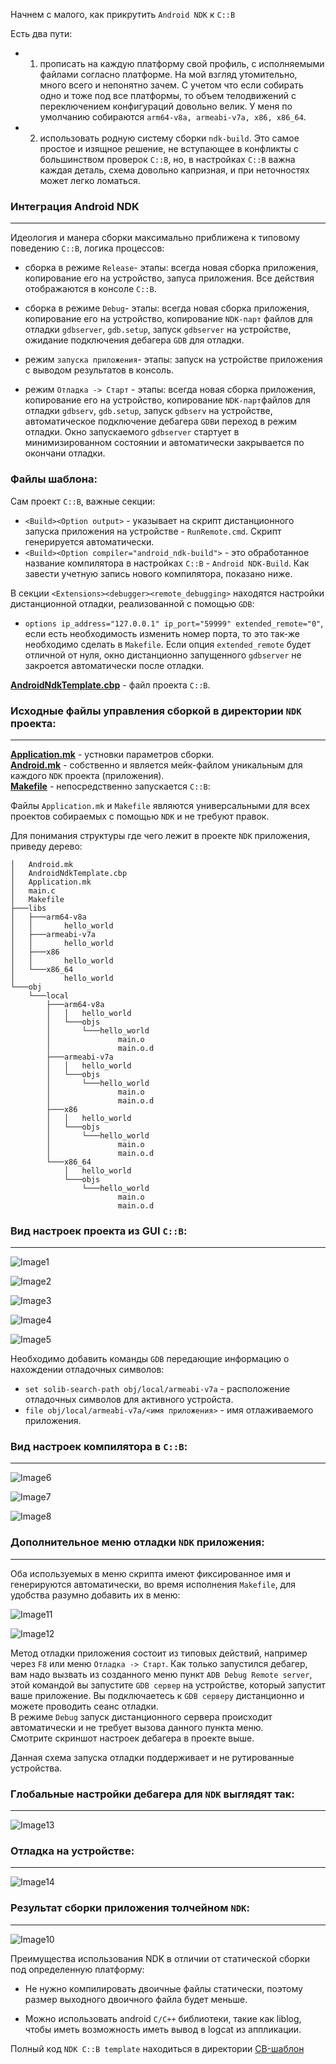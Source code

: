 Начнем с малого, как прикрутить `Android NDK` к `C::B`

Есть два пути:

- 1. прописать на каждую платформу свой профиль, с исполняемыми файлами согласно платформе. На мой взгляд утомительно, много всего и непонятно зачем. С учетом что если собирать одно и тоже под все платформы, то объем телодвижений с переключением конфигураций довольно велик.
У меня по умолчанию собираются `arm64-v8a, armeabi-v7a, x86, x86_64`.

- 2. использовать родную систему сборки `ndk-build`. Это самое простое и изящное решение, не вступающее в конфликты с большинством проверок `C::B`, но, в настройках `C::B` важна каждая деталь, схема довольно капризная, и при неточностях может легко ломаться.


### Интеграция Android NDK

----------

Идеология и манера сборки максимально приближена к типовому поведению `C::B`, логика процессов:

- сборка в режиме `Release`- этапы: всегда новая сборка приложения, копирование его на устройство, запуса приложения. Все действия отображаются в консоле `C::B`.

- сборка в режиме `Debug`- этапы: всегда новая сборка приложения, копирование его на устройство, копирование `NDK-парт` файлов для отладки `gdbserver`, `gdb.setup`, запуск `gdbserver` на устройстве, ожидание подключения дебагера `GDB` для отладки.

- режим `запуска приложения`- этапы: запуск на устройстве приложения с выводом результатов в консоль.

- режим `Отладка -> Старт` - этапы: всегда новая сборка приложения, копирование его на устройство, копирование `NDK-парт`файлов для отладки `gdbserv`, `gdb.setup`, запуск `gdbserv` на устройстве, автоматическое подключение дебагера `GDB`и переход в режим отладки. Окно запускаемого `gdbserver` стартует в минимизированном состоянии и автоматически закрывается по окончани отладки.


### Файлы шаблона:

Сам проект `C::B`, важные секции:

- `<Build><Option output>` - указывает на скрипт дистанционного запуска приложения на устройстве - `RunRemote.cmd`. Скрипт генерируется автоматически.  
- `<Build><Option compiler="android_ndk-build">` - это обработанное название компилятора в настройках `C::B` - `Android NDK-Build`. Как завести учетную запись нового компилятора, показано ниже.

В секции `<Extensions><debugger><remote_debugging>` находятся настройки дистанционной отладки, реализованной с помощью `GDB`:

- `options ip_address="127.0.0.1" ip_port="59999" extended_remote="0"`, если есть необходимость изменить номер порта, то это так-же необходимо сделать в `Makefile`. Если опция `extended_remote` будет отличной от нуля, окно дистанционно запущенного `gdbserver` не закроется автоматически после отладки.

[**AndroidNdkTemplate.cbp**](../CB-%D1%88%D0%B0%D0%B1%D0%BB%D0%BE%D0%BD/AndroidNdkTemplate.cbp) - файл проекта `C::B`.  

### Исходные файлы управления сборкой в директории `NDK` проекта:

----------

[**Application.mk**](../CB-%D1%88%D0%B0%D0%B1%D0%BB%D0%BE%D0%BD/Application.mk) - устновки параметров сборки.  
[**Android.mk**](../CB-%D1%88%D0%B0%D0%B1%D0%BB%D0%BE%D0%BD/Android.mk) - собственно и является мейк-файлом уникальным для каждого `NDK` проекта (приложения).  
[**Makefile**](../CB-%D1%88%D0%B0%D0%B1%D0%BB%D0%BE%D0%BD/Makefile) - непосредственно запускается `C::B`:

Файлы `Application.mk` и `Makefile` являются универсальными для всех проектов собираемых с помощью `NDK` и не требуют правок.

Для понимания структуры где чего лежит в проекте `NDK` приложения, приведу дерево:

    │   Android.mk
    │   AndroidNdkTemplate.cbp
    │   Application.mk
    │   main.c
    │   Makefile
    ├───libs
    │   ├───arm64-v8a
    │   │       hello_world
    │   ├───armeabi-v7a
    │   │       hello_world
    │   ├───x86
    │   │       hello_world
    │   └───x86_64
    │           hello_world
    └───obj
        └───local
            ├───arm64-v8a
            │   │   hello_world
            │   └───objs
            │       └───hello_world
            │               main.o
            │               main.o.d
            ├───armeabi-v7a
            │   │   hello_world
            │   └───objs
            │       └───hello_world
            │               main.o
            │               main.o.d
            ├───x86
            │   │   hello_world
            │   └───objs
            │       └───hello_world
            │               main.o
            │               main.o.d
            └───x86_64
                │   hello_world
                └───objs
                    └───hello_world
                            main.o
                            main.o.d


### Вид настроек проекта из GUI `C::B`:

----------

![Image1](Image1.png)

![Image2](Image2.png)

![Image3](Image3.png)

![Image4](Image4.png)

![Image5](Image5.png)

Необходимо добавить команды `GDB` передающие информацию о нахождении отладочных символов:

- `set solib-search-path obj/local/armeabi-v7a` - расположение отладочных символов для активного устройста.
- `file obj/local/armeabi-v7a/<имя приложения>`  - имя отлаживаемого приложения.  


### Вид настроек компилятора в `C::B`:

----------

![Image6](Image6.png)

![Image7](Image7.png)

![Image8](Image8.png)


### Дополнительное меню отладки `NDK` приложения:

----------

Оба используемых в меню скрипта имеют фиксированное имя и генерируются автоматически, во время исполнения `Makefile`, для удобства разумно добавить их в меню:

![Image11](Image11.png)

![Image12](Image12.png)

Метод отладки приложения состоит из типовых действий, например через `F8` или меню `Отладка -> Старт`. Как только запустился дебагер, вам надо вызвать из созданного меню пункт `ADB Debug Remote server`, этой командой вы запустите `GDB сервер` на устройстве, который запустит ваше приложение. Вы подключаетесь к `GDB серверу` дистанционно и можете проводить сеанс отладки.  
В режиме `Debug` запуск дистанционного сервера происходит автоматически и не требует вызова данного пункта меню.  
Смотрите скриншот настроек дебагера в проекте выше.

Данная схема запуска отладки поддерживает и не рутированные устройства.

### Глобальные настройки дебагера для `NDK` выглядят так:

----------

![Image13](Image13.png)


### Отладка на устройстве:

----------

![Image14](Image14.png)


### Результат сборки приложения толчейном `NDK`:

----------

![Image10](Image10.png)

Преимущества использования NDK в отличии от статической сборки под определенную платформу:

- Не нужно компилировать двоичные файлы статически, поэтому размер выходного двоичного файла будет меньше.

- Можно использовать android `C/C++` библиотеки, такие как liblog, чтобы иметь возможность иметь вывод в logcat из аппликации.

Полный код `NDK C::B template` находиться в директории [CB-шаблон](https://github.com/ClnViewer/Code-Blocks-Android-NDK/tree/master/CB-%D1%88%D0%B0%D0%B1%D0%BB%D0%BE%D0%BD)

